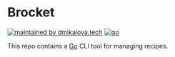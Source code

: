 # Brocket

[![maintained by dmikalova.tech](https://img.shields.io/static/v1?&color=ccff90&label=maintained%20by&labelColor=424242&logo=&logoColor=fff&message=dmikalova.tech&&style=flat-square)](https://dmikalova.tech/)
[![go](https://img.shields.io/static/v1?&color=00add8&label=%20&labelColor=424242&logo=go&logoColor=fff&message=go&&style=flat-square)](https://go.dev/)

This repo contains a [Go](https://go.dev/) CLI tool for managing recipes.
